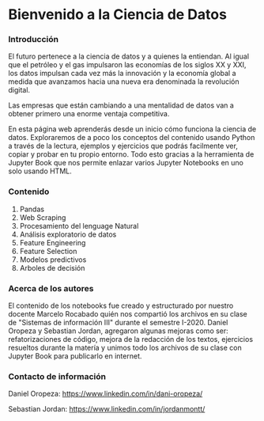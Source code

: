 # Bienvenido a la Ciencia de  Datos

### Introducción
El futuro pertenece a la ciencia de datos y a quienes la entiendan. Al igual que el petróleo y el gas impulsaron las economías de los siglos XX y XXI, los datos impulsan cada vez más la innovación y la economía global a medida que avanzamos hacia una nueva era denominada la revolución digital.

Las empresas que están cambiando a una mentalidad de datos van a obtener primero una enorme ventaja competitiva.

En esta página web aprenderás desde un inicio cómo funciona la ciencia de datos. Exploraremos de a poco los conceptos del contenido usando Python a través de la lectura, ejemplos y ejercicios que podrás facilmente ver, copiar y probar en tu propio entorno. Todo esto gracias a la herramienta de Jupyter Book que nos permite enlazar varios Jupyter Notebooks en uno solo usando HTML.

### Contenido
1. Pandas
2. Web Scraping
3. Procesamiento del lenguage Natural
4. Análisis exploratorio de datos
5. Feature Engineering
6. Feature Selection
7. Modelos predictivos
8. Arboles de decisión

### Acerca de los autores
El contenido de los notebooks fue creado y estructurado por nuestro docente Marcelo Rocabado quién nos compartió los archivos en su clase de "Sistemas de información III" durante el semestre I-2020. Daniel Oropeza y Sebastian Jordan, agregaron algunas mejoras como ser: refatorizaciones de código, mejora de la redacción de los textos, ejercicios resueltos durante la matería y unimos todo los archivos de su clase con Jupyter Book para publicarlo en internet.

### Contacto de información
Daniel Oropeza: https://www.linkedin.com/in/dani-oropeza/

Sebastian Jordan: https://www.linkedin.com/in/jordanmontt/
